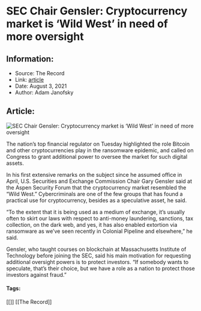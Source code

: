 # SEC Chair Gensler: Cryptocurrency market is ‘Wild West’ in need of more oversight
### 

## Information:
+ Source: The Record
+ Link: [article](https://therecord.media/sec-chair-gensler-cryptocurrency-market-is-wild-west-in-need-of-more-oversight/)
+ Date: August 3, 2021
+ Author: Adam Janofsky


## Article:
![SEC Chair Gensler: Cryptocurrency market is ‘Wild West’ in need of more oversight](https://therecord.media/wp-content/uploads/2021/04/bitcoin-cryptocurrency-mining.jpg)

The nation’s top financial regulator on Tuesday highlighted the role Bitcoin and other cryptocurrencies play in the ransomware epidemic, and called on Congress to grant additional power to oversee the market for such digital assets.


In his first extensive remarks on the subject since he assumed office in April, U.S. Securities and Exchange Commission Chair Gary Gensler said at the Aspen Security Forum that the cryptocurrency market resembled the “Wild West.” Cybercriminals are one of the few groups that has found a practical use for cryptocurrency, besides as a speculative asset, he said.


“To the extent that it is being used as a medium of exchange, it’s usually often to skirt our laws with respect to anti-money laundering, sanctions, tax collection, on the dark web, and yes, it has also enabled extortion via ransomware as we’ve seen recently in Colonial Pipeline and elsewhere,” he said.


Gensler, who taught courses on blockchain at Massachusetts Institute of Technology before joining the SEC, said his main motivation for requesting additional oversight powers is to protect investors. “If somebody wants to speculate, that’s their choice, but we have a role as a nation to protect those investors against fraud.”





#### Tags:
[[]] [[The Record]]
